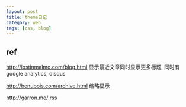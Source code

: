```yaml
---
layout: post
title: theme日记
category: web
tags: [css, blog]
---
```


## ref
<http://lostinmalmo.com/blog.html>
显示最近文章同时显示更多标题, 同时有google analytics, disqus

<http://benubois.com/archive.html>
缩略显示

http://garron.me/
rss
